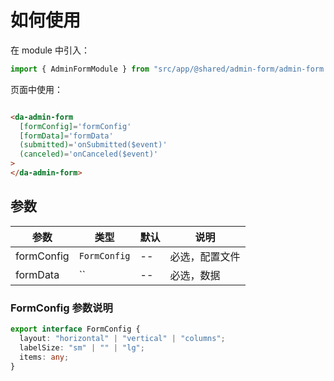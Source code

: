 # 如何使用

在 module 中引入：

```ts
import { AdminFormModule } from "src/app/@shared/admin-form/admin-form.module";
```

页面中使用：

```html

<da-admin-form
  [formConfig]='formConfig'
  [formData]='formData'
  (submitted)='onSubmitted($event)'
  (canceled)='onCanceled($event)'
>
</da-admin-form>
```

## 参数

| 参数         | 类型           | 默认 | 说明      |
|------------|--------------|----|---------|
| formConfig | `FormConfig` | -- | 必选，配置文件 |
| formData   | ``           | -- | 必选，数据   |

### FormConfig 参数说明

```ts
export interface FormConfig {
  layout: "horizontal" | "vertical" | "columns";
  labelSize: "sm" | "" | "lg";
  items: any;
}
```
